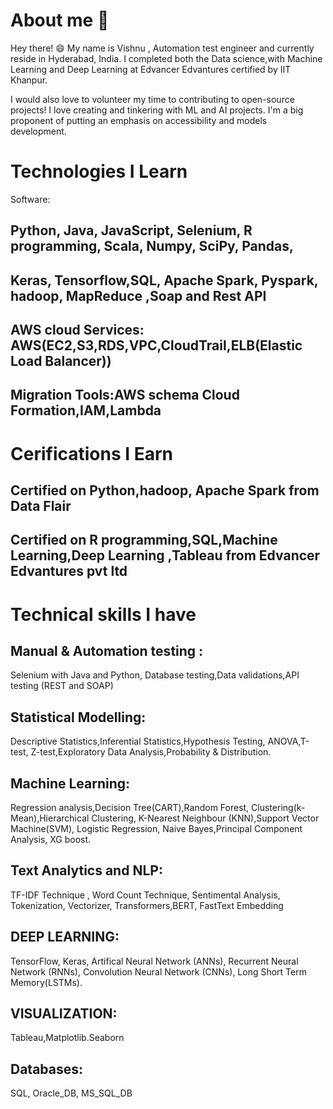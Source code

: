 # About me  👋

Hey there! 😄 My name is Vishnu , Automation test engineer and currently reside in Hyderabad, India. I completed both the Data science,with Machine Learning and Deep Learning at Edvancer Edvantures certified by IIT Khanpur.

I would also love to volunteer my time to contributing to open-source projects! I love creating and tinkering with ML and AI projects. I'm a big proponent of putting an emphasis on accessibility and models development.

# Technologies I Learn

Software:
## Python, Java, JavaScript, Selenium, R programming, Scala, Numpy, SciPy, Pandas,
## Keras, Tensorflow,SQL, Apache Spark, Pyspark, hadoop, MapReduce ,Soap and Rest API
## AWS cloud Services: AWS(EC2,S3,RDS,VPC,CloudTrail,ELB(Elastic Load Balancer))
## Migration Tools:AWS schema Cloud Formation,IAM,Lambda

# Cerifications I Earn

## Certified on Python,hadoop, Apache Spark from Data Flair
## Certified on R programming,SQL,Machine Learning,Deep Learning ,Tableau from Edvancer Edvantures pvt ltd

# Technical skills I have

## Manual & Automation testing : 
Selenium with Java and Python, Database testing,Data validations,API testing (REST and SOAP)
## Statistical Modelling:
Descriptive Statistics,Inferential Statistics,Hypothesis Testing, ANOVA,T-test, Z-test,Exploratory Data Analysis,Probability & Distribution.
## Machine Learning:
Regression analysis,Decision Tree(CART),Random Forest, Clustering(k-Mean),Hierarchical Clustering, K-Nearest Neighbour (KNN),Support Vector Machine(SVM), Logistic Regression, Naive Bayes,Principal Component Analysis, XG boost.
## Text Analytics and NLP:
TF-IDF Technique , Word Count Technique, Sentimental Analysis, Tokenization, Vectorizer, Transformers,BERT, FastText Embedding
## DEEP LEARNING:
TensorFlow, Keras, Artifical Neural Network (ANNs), Recurrent Neural Network (RNNs), Convolution Neural Network (CNNs), Long Short Term Memory(LSTMs).
## VISUALIZATION:
Tableau,Matplotlib.Seaborn
## Databases:
SQL, Oracle_DB, MS_SQL_DB
